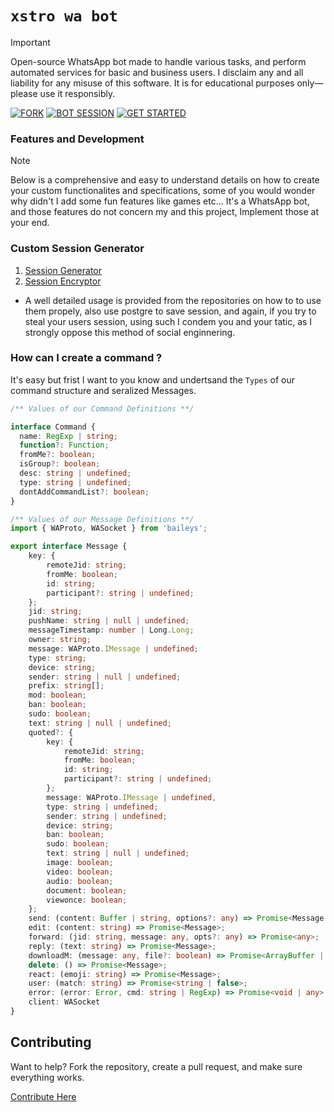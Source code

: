 # `xstro wa bot`

> [!Important]  
> Open-source WhatsApp bot made to handle various tasks, and perform automated services for basic and business users. I disclaim any and all liability for any misuse of this software. It is for educational purposes only—please use it responsibly.

[![FORK](https://img.shields.io/badge/Fork_Repo-black?style=for-the-badge&logo=github)](https://github.com/AstroX11/Xstro/fork)
[![BOT SESSION](https://img.shields.io/badge/Get_Session-black?style=for-the-badge&logo=github)](https://bit.ly/41mQBbY)
[![GET STARTED](https://img.shields.io/badge/Get_started-black?style=for-the-badge&logo=)](https://astrox11.github.io/xstroweb/)

### Features and Development

> [!Note]
> Below is a comprehensive and easy to understand details on how to create your custom functionalites and specifications, some of you would wonder why didn't I add some fun features like games etc...  It's a WhatsApp bot, and those features do not concern my and this project, Implement those at your end.

### Custom Session Generator

1. [Session Generator](https://github.com/AstroX11/XstroSession)
2. [Session Encryptor](https://github.com/AstroX11/session-maker-crypto)

 - A well detailed usage is provided from the repositories on how to to use them propely, also use postgre to save session, and again, if you try to steal your users session, using such I condem you and your tatic, as I strongly oppose this method of social enginnering.

### How can I create a command ?

It's easy but frist I want to you know and undertsand the `Types` of our command structure and seralized Messages.

```ts
/** Values of our Command Definitions **/

interface Command {
  name: RegExp | string;
  function?: Function;
  fromMe?: boolean;
  isGroup?: boolean;
  desc: string | undefined;
  type: string | undefined;
  dontAddCommandList?: boolean;
}
```

```ts
/** Values of our Message Definitions **/
import { WAProto, WASocket } from 'baileys';

export interface Message {
    key: {
        remoteJid: string;
        fromMe: boolean;
        id: string;
        participant?: string | undefined;
    };
    jid: string;
    pushName: string | null | undefined;
    messageTimestamp: number | Long.Long;
    owner: string;
    message: WAProto.IMessage | undefined;
    type: string;
    device: string;
    sender: string | null | undefined;
    prefix: string[];
    mod: boolean;
    ban: boolean;
    sudo: boolean;
    text: string | null | undefined;
    quoted?: {
        key: {
            remoteJid: string;
            fromMe: boolean;
            id: string;
            participant?: string | undefined;
        };
        message: WAProto.IMessage | undefined,
        type: string | undefined;
        sender: string | undefined;
        device: string;
        ban: boolean;
        sudo: boolean;
        text: string | null | undefined;
        image: boolean;
        video: boolean;
        audio: boolean;
        document: boolean;
        viewonce: boolean;
    };
    send: (content: Buffer | string, options?: any) => Promise<Message | any>;
    edit: (content: string) => Promise<Message>;
    forward: (jid: string, message: any, opts?: any) => Promise<any>;
    reply: (text: string) => Promise<Message>;
    downloadM: (message: any, file?: boolean) => Promise<ArrayBuffer | any>;
    delete: () => Promise<Message>;
    react: (emoji: string) => Promise<Message>;
    user: (match: string) => Promise<string | false>;
    error: (error: Error, cmd: string | RegExp) => Promise<void | any>,
    client: WASocket
}
```


## Contributing

Want to help? Fork the repository, create a pull request, and make sure everything works.

[Contribute Here](https://github.com/AstroX11/Xstro/blob/master/.github/contributing.md)